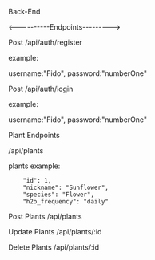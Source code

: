 Back-End

<----------Endpoints--------->

Post /api/auth/register

example:

username:"Fido",
password:"numberOne"

Post /api/auth/login

example:

username:"Fido",
password:"numberOne"

Plant Endpoints

/api/plants

plants example:

        "id": 1,
        "nickname": "Sunflower",
        "species": "Flower",
        "h2o_frequency": "daily"

Post Plants /api/plants

Update Plants /api/plants/:id

Delete Plants /api/plants/:id
